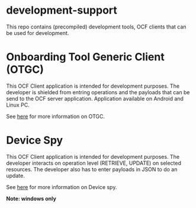 # development-support


This repo contains (precompiled) development tools, OCF clients that can be used for development.


# Onboarding Tool Generic Client (OTGC)

This OCF Client application is intended for development purposes.
The developer is shielded from entring operations and the payloads that can be send to the OCF server application.
Application available on Android and Linux PC.

See [here](/development-support/otgc/README.md) for more information on OTGC.


# Device Spy
This OCF Client application is intended for development purposes.
The developer interacts on operation level (RETRIEVE, UPDATE) on selected resources.
The developer also has to enter payloads in JSON to do an update.

See [here](/development-support/DeviceSpy/README.md) for more information on Device spy.

**Note: windows only**
